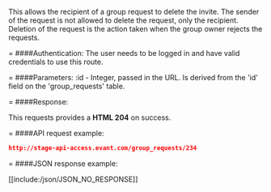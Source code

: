 <!-- --- title: DELETE /group_requests/:id -->

This allows the recipient of a group request to delete the invite. The sender of the request is not allowed to delete the request, only the recipient. Deletion of the request is the action taken when the group owner rejects the requests.

=
####Authentication:
The user needs to be logged in and have valid credentials to use this route.

=
####Parameters:
:id - Integer, passed in the URL. Is derived from the 'id' field on the 'group_requests' table.

=
####Response:

This requests provides a <strong>HTML 204</strong> on success.

=
####API request example:
```json
http://stage-api-access.evant.com/group_requests/234
```

=
####JSON response example:

[[include:/json/JSON_NO_RESPONSE]]